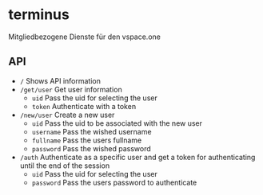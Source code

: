 # terminus
Mitgliedbezogene Dienste für den vspace.one

## API
* `/` Shows API information
* `/get/user` Get user information
  * `uid` Pass the uid for selecting the user
  * `token` Authenticate with a token
* `/new/user` Create a new user
  * `uid` Pass the uid to be associated with the new user
  * `username` Pass the wished username
  * `fullname` Pass the users fullname
  * `password` Pass the wished password
* `/auth` Authenticate as a specific user and get a token for authenticating until the end of the session
  * `uid` Pass the uid for selecting the user
  * `password` Pass the users password to authenticate 